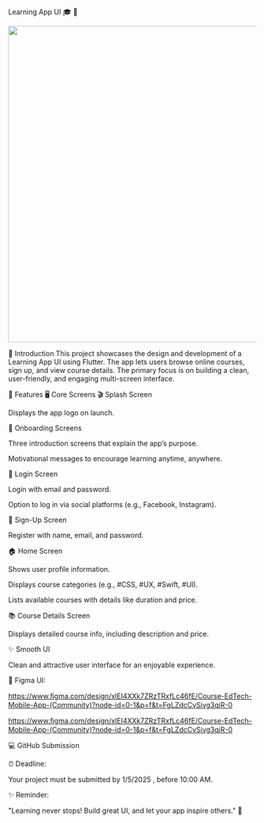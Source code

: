 Learning App UI 🎓 📱

<img src="./screen.gif"
style="width:6.69297in;height:6.67888in" />

📘 Introduction
This project showcases the design and development of a Learning App UI using Flutter. The app lets users browse online courses, sign up, and view course details. The primary focus is on building a clean, user-friendly, and engaging multi-screen interface.

🚀 Features
🖥️ Core Screens
🎬 Splash Screen

Displays the app logo on launch.

📖 Onboarding Screens

Three introduction screens that explain the app’s purpose.

Motivational messages to encourage learning anytime, anywhere.

🔐 Login Screen

Login with email and password.

Option to log in via social platforms (e.g., Facebook, Instagram).

📝 Sign-Up Screen

Register with name, email, and password.

🏠 Home Screen

Shows user profile information.

Displays course categories (e.g., #CSS, #UX, #Swift, #UI).

Lists available courses with details like duration and price.

📚 Course Details Screen

Displays detailed course info, including description and price.


✨ Smooth UI

Clean and attractive user interface for an enjoyable experience.



🎨 Figma UI:

https://www.ﬁgma.com/design/xlEI4XXk7ZRzTRxfLc46fE/Course-EdTech-Mobile-App-(Community)?node-id=0-1&p=f&t=FgLZdcCvSivg3qjR-0

https://www.ﬁgma.com/design/xlEI4XXk7ZRzTRxfLc46fE/Course-EdTech-Mobile-App-(Community)?node-id=0-1&p=f&t=FgLZdcCvSivg3qjR-0

💻 GitHub Submission

⏰ Deadline:

Your project must be submitted by 1/5/2025 , before 10:00 AM.

✨ Reminder:

"Learning never stops! Build
great UI, and let your app inspire others." 🚀
